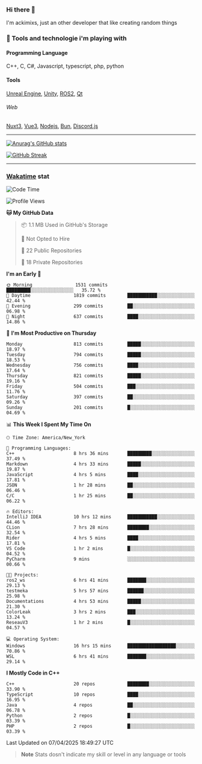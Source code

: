 ### Hi there 👋

I'm ackimixs, just an other developer that like creating random things

### 🧰 Tools and technologie i'm playing with

#### Programming Language
C++, C, C#, Javascript, typescript, php, python

#### Tools
[Unreal Engine](https://www.unrealengine.com), [Unity](https://unity.com/), [ROS2](https://ros.org/), [Qt](https://www.qt.io/)

###### Web
[Nuxt3](https://nuxt.com/), [Vue3](https://vuejs.org/), [Nodejs](https://nodejs.org), [Bun](https://bun.sh/), [Discord.js](https://discord.js.org/)

---

[![Anurag's GitHub stats](https://github-readme-stats.vercel.app/api?username=ackimixs&show_icons=true&theme=github_dark&count_private=true)](https://github.com/anuraghazra/github-readme-stats)

[![GitHub Streak](https://github-readme-streak-stats.herokuapp.com?user=Ackimixs&theme=github-dark-blue&date_format=j%20M%5B%20Y%5D&mode=weekly)](https://git.io/streak-stats)

---
 
 ### [Wakatime](https://wakatime.com/) stat

<!--START_SECTION:waka-->
![Code Time](http://img.shields.io/badge/Code%20Time-1%2C531%20hrs%2044%20mins-blue)

![Profile Views](http://img.shields.io/badge/Profile%20Views-0-blue)

**🐱 My GitHub Data** 

> 📦 1.1 MB Used in GitHub's Storage 
 > 
> 🚫 Not Opted to Hire
 > 
> 📜 22 Public Repositories 
 > 
> 🔑 18 Private Repositories 
 > 
**I'm an Early 🐤** 

```text
🌞 Morning                1531 commits        █████████░░░░░░░░░░░░░░░░   35.72 % 
🌆 Daytime                1819 commits        ███████████░░░░░░░░░░░░░░   42.44 % 
🌃 Evening                299 commits         ██░░░░░░░░░░░░░░░░░░░░░░░   06.98 % 
🌙 Night                  637 commits         ████░░░░░░░░░░░░░░░░░░░░░   14.86 % 
```
📅 **I'm Most Productive on Thursday** 

```text
Monday                   813 commits         █████░░░░░░░░░░░░░░░░░░░░   18.97 % 
Tuesday                  794 commits         █████░░░░░░░░░░░░░░░░░░░░   18.53 % 
Wednesday                756 commits         ████░░░░░░░░░░░░░░░░░░░░░   17.64 % 
Thursday                 821 commits         █████░░░░░░░░░░░░░░░░░░░░   19.16 % 
Friday                   504 commits         ███░░░░░░░░░░░░░░░░░░░░░░   11.76 % 
Saturday                 397 commits         ██░░░░░░░░░░░░░░░░░░░░░░░   09.26 % 
Sunday                   201 commits         █░░░░░░░░░░░░░░░░░░░░░░░░   04.69 % 
```


📊 **This Week I Spent My Time On** 

```text
🕑︎ Time Zone: America/New_York

💬 Programming Languages: 
C++                      8 hrs 36 mins       █████████░░░░░░░░░░░░░░░░   37.49 % 
Markdown                 4 hrs 33 mins       █████░░░░░░░░░░░░░░░░░░░░   19.87 % 
JavaScript               4 hrs 5 mins        ████░░░░░░░░░░░░░░░░░░░░░   17.81 % 
JSON                     1 hr 28 mins        ██░░░░░░░░░░░░░░░░░░░░░░░   06.46 % 
C/C                      1 hr 25 mins        ██░░░░░░░░░░░░░░░░░░░░░░░   06.22 % 

🔥 Editors: 
IntelliJ IDEA            10 hrs 12 mins      ███████████░░░░░░░░░░░░░░   44.46 % 
CLion                    7 hrs 28 mins       ████████░░░░░░░░░░░░░░░░░   32.54 % 
Rider                    4 hrs 5 mins        ████░░░░░░░░░░░░░░░░░░░░░   17.81 % 
VS Code                  1 hr 2 mins         █░░░░░░░░░░░░░░░░░░░░░░░░   04.52 % 
PyCharm                  9 mins              ░░░░░░░░░░░░░░░░░░░░░░░░░   00.66 % 

🐱‍💻 Projects: 
ros2_ws                  6 hrs 41 mins       ███████░░░░░░░░░░░░░░░░░░   29.13 % 
testmeka                 5 hrs 57 mins       ██████░░░░░░░░░░░░░░░░░░░   25.98 % 
Documentations           4 hrs 53 mins       █████░░░░░░░░░░░░░░░░░░░░   21.30 % 
ColorLeak                3 hrs 2 mins        ███░░░░░░░░░░░░░░░░░░░░░░   13.24 % 
ReseauV3                 1 hr 2 mins         █░░░░░░░░░░░░░░░░░░░░░░░░   04.57 % 

💻 Operating System: 
Windows                  16 hrs 15 mins      ██████████████████░░░░░░░   70.86 % 
WSL                      6 hrs 41 mins       ███████░░░░░░░░░░░░░░░░░░   29.14 % 
```

**I Mostly Code in C++** 

```text
C++                      20 repos            ████████░░░░░░░░░░░░░░░░░   33.90 % 
TypeScript               10 repos            ████░░░░░░░░░░░░░░░░░░░░░   16.95 % 
Java                     4 repos             ██░░░░░░░░░░░░░░░░░░░░░░░   06.78 % 
Python                   2 repos             █░░░░░░░░░░░░░░░░░░░░░░░░   03.39 % 
PHP                      2 repos             █░░░░░░░░░░░░░░░░░░░░░░░░   03.39 % 
```




 Last Updated on 07/04/2025 18:49:27 UTC
<!--END_SECTION:waka-->

> **Note**
> Stats dosn't indicate my skill or level in any language or tools
